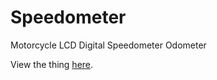 # Speedometer
Motorcycle LCD Digital Speedometer Odometer

View the thing [here](https://github.com/brickpool/Speedometer/wiki).
